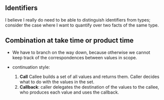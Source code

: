 ## Identifiers

I believe I really do need to be able to distinguish identifiers from types;
consider the case where I want to quantify over two facts of the same type.

## Combination at take time or product time

- We have to branch on the way down, because otherwise we cannot keep track
  of the correspondences between values in scope.

- continuation style:
  1. **Call** Callee builds a set of all values and returns them. Caller
	 decides what to do with the values in the set.
  2. **Callback**: caller delegates the destination of the values to the
     callee, who produces each value and uses the callback. 